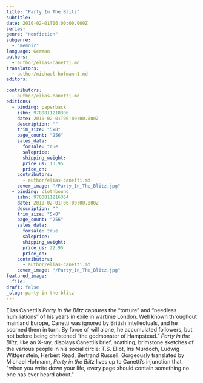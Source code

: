 ```yaml
---
title: "Party In The Blitz"
subtitle:
date: 2010-02-01T06:00:00.000Z
series:
genre: "nonfiction"
subgenre:
  - "memoir"
language: German
authors:
  - author/elias-canetti.md
translators:
  - author/michael-hofmann1.md
editors:

contributors:
  - author/elias-canetti.md
editions:
  - binding: paperback
    isbn: 9780811218306
    date: 2010-02-01T06:00:00.000Z
    description: ""
    trim_size: "5x8"
    page_count: "256"
    sales_data:
      forsale: true
      saleprice:
      shipping_weight:
      price_us: 13.95
      price_cn:
    contributors:
      - author/elias-canetti.md
    cover_image: "/Party_In_The_Blitz.jpg"
  - binding: clothbound
    isbn: 9780811216364
    date: 2010-02-01T06:00:00.000Z
    description: ""
    trim_size: "5x8"
    page_count: "256"
    sales_data:
      forsale: true
      saleprice:
      shipping_weight:
      price_us: 22.95
      price_cn:
    contributors:
      - author/elias-canetti.md
    cover_image: "/Party_In_The_Blitz.jpg"
featured_image:
  file:
draft: false
_slug: party-in-the-blitz
---
```


Elias Canetti’s _Party in the Blitz_ captures the “torture” and “needless humiliations” of his years in exile in wartime London. Well known throughout mainland Europe, Canetti was ignored by British intellectuals, and he scorned them in turn. By force of will alone, he accumulated followers, but not before being christened “the godmonster of Hampstead.” _Party in the Blitz_, like an X-ray, displays Canetti’s brief, scathing, brimstone sketches of the various people in his social circle: T.S. Eliot, Iris Murdoch, Ludwig Wittgenstein, Herbert Read, Bertrand Russell. Gorgeously translated by Michael Hofmann, _Party in the Blitz_ lives up to Canetti’s injunction that "when you write down your life, every page should contain something no one has ever heard about."

